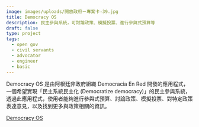 ```yaml
---
image: images/uploads/開放政府－專案卡-39.jpg
title: Democracy OS
description: 民主參與系統，可討論政策、模擬投票、進行參與式預算等
draft: false
type: project
tags:
  - open gov
  - civil servants
  - advocator
  - engineer
  - basic
---
```

Democracy OS 是由阿根廷非政府組織 Democracia En Red 開發的應用程式，一個希望實現「民主系統民主化 (Democratize democracy)」的民主參與系統，透過此應用程式，使用者能夠進行參與式預算、討論政策、模擬投票、對特定政策表達意見，以及找到更多與政策相關的資訊。

[D﻿emocracy OS](https://democraciaos.org/es/)